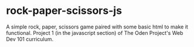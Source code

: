 # rock-paper-scissors-js
A simple rock, paper, scissors game paired with some basic html to make it functional.  Project 1 (in the javascript section) of The Oden Project's Web Dev 101 curriculum.
